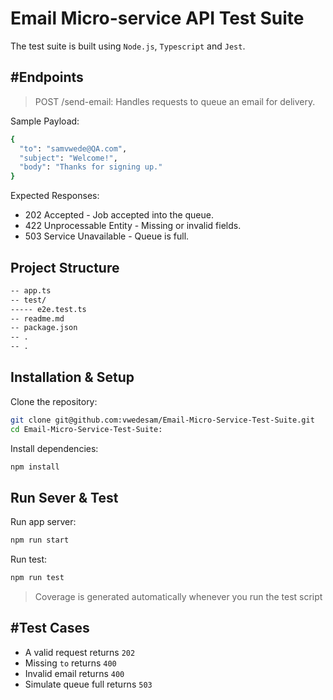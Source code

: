 # Email Micro-service API Test Suite

The test suite is built using `Node.js`, `Typescript` and `Jest`.

## #Endpoints
> POST /send-email: Handles requests to queue an email for delivery.

Sample Payload:

```sh
{
  "to": "samvwede@QA.com",
  "subject": "Welcome!",
  "body": "Thanks for signing up."
}
```
Expected Responses:
- 202 Accepted - Job accepted into the queue.
- 422 Unprocessable Entity - Missing or invalid fields.
- 503 Service Unavailable - Queue is full.

## Project Structure
```sh
-- app.ts
-- test/
----- e2e.test.ts
-- readme.md
-- package.json
-- .
-- .
```

## Installation & Setup
Clone the repository:
```sh
git clone git@github.com:vwedesam/Email-Micro-Service-Test-Suite.git
cd Email-Micro-Service-Test-Suite:
```
Install dependencies:
```sh
npm install
```
## Run Sever & Test
Run app server:
```sh
npm run start
```
Run test:
```sh
npm run test
```
> Coverage is generated automatically whenever you run the test script
## #Test Cases
- A valid request returns `202`
- Missing `to` returns `400`
- Invalid email returns `400`
- Simulate queue full returns `503`
